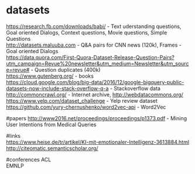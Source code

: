 # datasets  
https://research.fb.com/downloads/babi/ - Text uderstanding questions, Goal oriented Dialogs, Context questions, Movie questions, Simple Questions   
http://datasets.maluuba.com  - Q&A pairs for CNN news (120k), Frames - Goal oriented Dialogs  
https://data.quora.com/First-Quora-Dataset-Release-Question-Pairs?utm_campaign=Revue%20newsletter&utm_medium=Newsletter&utm_source=revue#  - Question duplicates (400k)  
https://www.gutenberg.org/  - books  
https://cloud.google.com/blog/big-data/2016/12/google-bigquery-public-datasets-now-include-stack-overflow-q-a - Stackoverflow data  
http://commoncrawl.org/ - Internet archive, http://webdatacommons.org/  
https://www.yelp.com/dataset_challenge - Yelp review dataset   
https://github.com/yury-chernushenko/word2vec-api - Word2Vec  

#papers
http://www2016.net/proceedings/proceedings/p1373.pdf - Mining User Intentions from Medical Queries  

#links   
https://www.heise.de/tr/artikel/KI-mit-emotionaler-Intelligenz-3613884.html  
http://citeomatic.semanticscholar.org/  

#conferences
ACL  
EMNLP  

